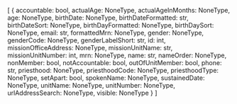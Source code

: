 [
  {
    accountable: bool,
    actualAge: NoneType,
    actualAgeInMonths: NoneType,
    age: NoneType,
    birthDate: NoneType,
    birthDateFormatted: str,
    birthDateSort: NoneType,
    birthDayFormatted: NoneType,
    birthDaySort: NoneType,
    email: str,
    formattedMrn: NoneType,
    gender: NoneType,
    genderCode: NoneType,
    genderLabelShort: str,
    id: int,
    missionOfficeAddress: NoneType,
    missionUnitName: str,
    missionUnitNumber: int,
    mrn: NoneType,
    name: str,
    nameOrder: NoneType,
    nonMember: bool,
    notAccountable: bool,
    outOfUnitMember: bool,
    phone: str,
    priesthood: NoneType,
    priesthoodCode: NoneType,
    priesthoodType: NoneType,
    setApart: bool,
    spokenName: NoneType,
    sustainedDate: NoneType,
    unitName: NoneType,
    unitNumber: NoneType,
    urlAddressSearch: NoneType,
    visible: NoneType
  }
]